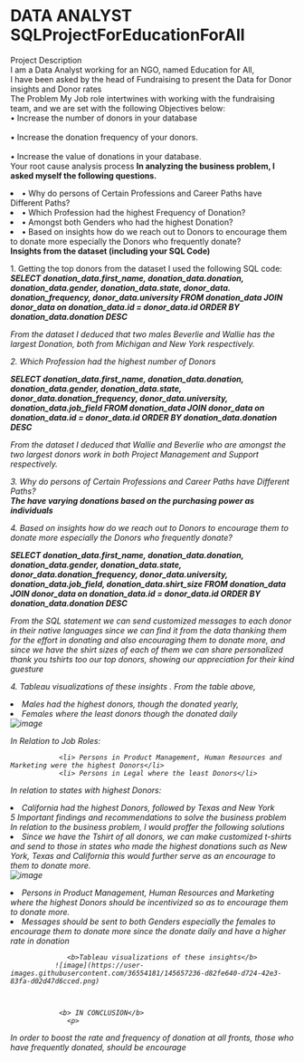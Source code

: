# DATA ANALYST SQLProjectForEducationForAll


Project Description<br>
I am a Data Analyst working for an NGO, <bold>named Education for All</bold>,
<br> I have been asked by the head of Fundraising to present the Data for Donor insights and Donor rates<br>
The Problem
My Job role intertwines with working with the fundraising team, and we are set with the following Objectives below:
<br> • Increase the number of donors in your database</br>
<br> • Increase the donation frequency of your donors.</br>
<br> • Increase the value of donations in your database.</br>
Your root cause analysis process
<b>In analyzing the business problem, I asked myself the following questions.</b>
  <li>• Why do persons of Certain Professions and Career Paths have Different Paths?</li>
  <li>• Which Profession had the highest Frequency of Donation?</li>
  <li>• Amongst both Genders who had the highest Donation?</li>
<li>• Based on insights how do we reach out to Donors to encourage them to donate more especially the Donors who frequently donate?</li>
<b>Insights from the dataset (including your SQL Code)</b><p>
1. Getting the top donors from the dataset I used the following SQL code:<br>
<b><i>SELECT donation_data.first_name, donation_data.donation, donation_data.gender, donation_data.state, donor_data. donation_frequency, donor_data.university
FROM donation_data
JOIN donor_data
on donation_data.id = donor_data.id
ORDER BY donation_data.donation DESC
  <i></b>
  
  
  <p>
From the dataset I deduced that two males Beverlie and Wallie has the largest Donation, both from Michigan and New York respectively.
    <p>
2. Which Profession had the highest number of Donors<br>
      <p>
<b> <i>SELECT donation_data.first_name, donation_data.donation, donation_data.gender, donation_data.state, donor_data.donation_frequency, donor_data.university, donation_data.job_field
FROM donation_data
JOIN donor_data
on donation_data.id = donor_data.id
  ORDER BY donation_data.donation DESC</i></b>
      <p>
From the dataset I deduced that Wallie and Beverlie who are amongst the two largest donors work in both Project Management and Support respectively.<br>
        <p>
3. Why do persons of Certain Professions and Career Paths have Different Paths? <br>
          <b> <i> The have varying donations based on the purchasing power as individuals </i> </b>
          <p>
4. Based on insights how do we reach out to Donors to encourage them to donate more especially the Donors who frequently donate?<br>
            
<b> <i> SELECT donation_data.first_name, donation_data.donation, donation_data.gender, donation_data.state, donor_data.donation_frequency, donor_data.university, donation_data.job_field, donation_data.shirt_size
FROM donation_data
JOIN donor_data on donation_data.id = donor_data.id
            ORDER BY donation_data.donation DESC </i> </b>
            <p>
From the SQL statement we can send customized messages to each donor in their native languages since we can find it from the data thanking them for the effort in donating and also encouraging them to donate more, and since we have the shirt sizes of each of them we can share personalized thank you tshirts too our top donors, showing our appreciation for their kind guesture
              <p>
4. Tableau visualizations of these insights
.
From the table above,
                <li> Males had the highest donors, though the donated yearly,</li>
                <li> Females where the least donors though the donated daily</li>
                ![image](https://user-images.githubusercontent.com/36554181/145657465-42754dcf-9598-433e-8c81-8fefa01b1225.png)

In Relation to Job Roles:

                <li> Persons in Product Management, Human Resources and Marketing were the highest Donors</li>
                <li> Persons in Legal where the least Donors</li>
In relation to states with highest Donors:
                <li>California had the highest Donors, followed by Texas and New York</li>
5 Important findings and recommendations to solve the business problem In relation to the business problem, I would proffer the following solutions
                <li> Since we have the Tshirt of all donors, we can make customized t-shirts and send to those in states who made the highest donations such as New York, Texas and California this would further serve as an encourage to them to donate more.</li>
                ![image](https://user-images.githubusercontent.com/36554181/145657331-ef5646d0-32c3-45ce-9cb3-9b092dac5f1a.png)

<li>Persons in Product Management, Human Resources and Marketing where the highest Donors should be incentivized so as to encourage them to donate more.</li>
       <li> Messages should be sent to both Genders especially the females to encourage them to donate more since the donate daily and have a higher rate in donation</li>
                <p>
                  
                  <b>Tableau visualizations of these insights</b>
               ![image](https://user-images.githubusercontent.com/36554181/145657236-d82fe640-d724-42e3-83fa-d02d47d6cced.png)


                  
                <b> IN CONCLUSION</b>
                  <p>
In order to boost the rate and frequency of donation at all fronts, those who have frequently donated, should be encourage
